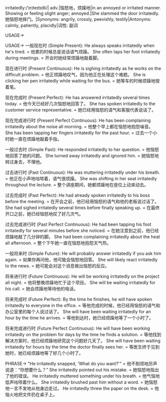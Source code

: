 irritatedly:/ˈɪrɪteɪtɪdli/| adv.|恼怒地，烦躁地|in an annoyed or irritated manner.  Showing or feeling slight anger; annoyed.|She slammed the door irritatedly. 她恼怒地摔门。|Synonyms: angrily, crossly, peevishly, testily|Antonyms: calmly, patiently, placidly|词性: 副词

USAGE->

USAGE->
一般现在时 (Simple Present):
He always speaks irritatedly when he's tired. = 他累的时候总是说话语气烦躁。
She often taps her foot irritatedly during meetings. =  开会时她经常烦躁地敲着脚。

现在进行时 (Present Continuous):
He is sighing irritatedly as he works on the difficult problem. = 他正烦躁地叹气，因为他正在处理这个难题。
She is clicking her pen irritatedly while waiting for the bus. = 她等车的时候烦躁地按着笔。

现在完成时 (Present Perfect):
He has answered irritatedly several times today. = 他今天已经好几次恼怒地回答了。
She has spoken irritatedly to the customer service representative. = 她已经用恼怒的语气和客服代表说话了。

现在完成进行时 (Present Perfect Continuous):
He has been complaining irritatedly about the noise all morning. = 他整个早上都在恼怒地抱怨噪音。
She has been tapping her fingers irritatedly for the past hour. = 过去一个小时她一直在烦躁地敲着手指。

一般过去时 (Simple Past):
He responded irritatedly to her question. = 他恼怒地回答了她的问题。
She turned away irritatedly and ignored him. = 她恼怒地转过身去，不理他。

过去进行时 (Past Continuous):
He was muttering irritatedly under his breath. = 他正在小声地咕哝着，语气很烦躁。
She was shifting in her seat irritatedly throughout the lecture. = 整个讲座期间，她都烦躁地在座位上动来动去。

过去完成时 (Past Perfect):
He had already spoken irritatedly to his boss before the meeting. = 在开会之前，他已经用恼怒的语气和他的老板说过话了。
She had sighed irritatedly several times before finally speaking up. = 在最终开口之前，她已经恼怒地叹了好几次气。

过去完成进行时 (Past Perfect Continuous):
He had been tapping his foot irritatedly for several minutes before she noticed. = 在她注意到之前，他已经烦躁地敲了几分钟的脚。
She had been complaining irritatedly about the heat all afternoon. = 整个下午她一直在恼怒地抱怨天气热。

一般将来时 (Simple Future):
He will probably answer irritatedly if you ask him again. = 如果你再问他，他可能会恼怒地回答。
She will likely react irritatedly to the news. = 她可能会对这个消息做出恼怒的反应。

将来进行时 (Future Continuous):
He will be working irritatedly on the project all night. = 他将整晚烦躁地忙于这个项目。
She will be waiting irritatedly for his call. = 她会烦躁地等待他的电话。

将来完成时 (Future Perfect):
By the time he finishes, he will have spoken irritatedly to everyone in the office. = 等他完成的时候，他已经用恼怒的语气和办公室里的每个人说过话了。
She will have been waiting irritatedly for an hour by the time he arrives. = 等他到达时，她已经烦躁地等了一个小时了。

将来完成进行时 (Future Perfect Continuous):
He will have been working irritatedly on the problem for days by the time he finds a solution. = 等他找到解决方案时，他已经烦躁地研究这个问题好几天了。
She will have been waiting irritatedly for hours by the time the doctor finally sees her. = 等医生终于见到她时，她已经烦躁地等了好几个小时了。


PHRASE->
"He irritatedly snapped, 'What do you want?'" = 他不耐烦地厉声说道：“你想要什么？”
She irritatedly pointed out his mistake. = 她恼怒地指出了他的错误。
He irritatedly muttered something under his breath. = 他气恼地低声咕哝着什么。
She irritatedly brushed past him without a word. = 她恼怒地一言不发地从他身边走过。
He irritatedly threw the paper on the desk. = 他恼火地把文件扔在桌子上。
